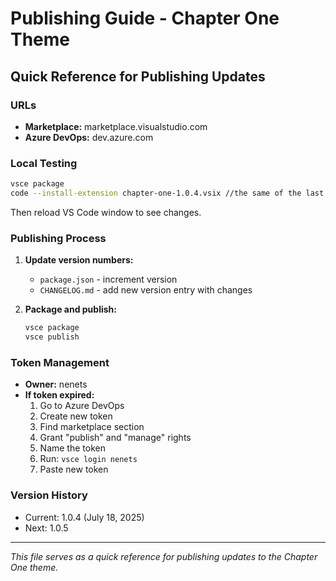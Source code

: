 # Publishing Guide - Chapter One Theme

## Quick Reference for Publishing Updates

### URLs
- **Marketplace:** marketplace.visualstudio.com
- **Azure DevOps:** dev.azure.com

### Local Testing
```bash
vsce package
code --install-extension chapter-one-1.0.4.vsix //the same of the last version published
```
Then reload VS Code window to see changes.

### Publishing Process
1. **Update version numbers:**
   - `package.json` - increment version
   - `CHANGELOG.md` - add new version entry with changes

2. **Package and publish:**
   ```bash
   vsce package
   vsce publish
   ```

### Token Management
- **Owner:** nenets
- **If token expired:**
  1. Go to Azure DevOps
  2. Create new token
  3. Find marketplace section
  4. Grant "publish" and "manage" rights
  5. Name the token
  6. Run: `vsce login nenets`
  7. Paste new token

### Version History
- Current: 1.0.4 (July 18, 2025)
- Next: 1.0.5

---
*This file serves as a quick reference for publishing updates to the Chapter One theme.* 